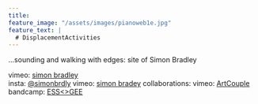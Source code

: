 ```yaml
---
title:
feature_image: "/assets/images/pianoweb1e.jpg"
feature_text: |
  # DisplacementActivities
---
```


 ...sounding and walking with edges: site of Simon Bradley

 vimeo: [simon bradley](https://vimeo.com/user6604380)  
 insta: [@simonbrdly](https://www.instagram.com/simonbrdly) 
 vimeo: [simon bradey](https://vimeo.com/user6604380) 
 collaborations: 
 vimeo: [ArtCouple](https://vimeo.com/user127952551) 
 bandcamp: [ESS<>GEE](https://essgee1.bandcamp.com/)   
